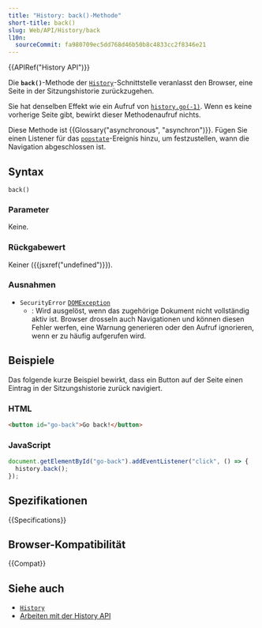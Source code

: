 ```yaml
---
title: "History: back()-Methode"
short-title: back()
slug: Web/API/History/back
l10n:
  sourceCommit: fa980709ec5dd768d46b50b8c4833cc2f8346e21
---
```


{{APIRef("History API")}}

Die **`back()`**-Methode der [`History`](/de/docs/Web/API/History)-Schnittstelle veranlasst den Browser, eine Seite in der Sitzungshistorie zurückzugehen.

Sie hat denselben Effekt wie ein Aufruf von [`history.go(-1)`](/de/docs/Web/API/History/go). Wenn es keine vorherige Seite gibt, bewirkt dieser Methodenaufruf nichts.

Diese Methode ist {{Glossary("asynchronous", "asynchron")}}. Fügen Sie einen Listener für das [`popstate`](/de/docs/Web/API/Window/popstate_event)-Ereignis hinzu, um festzustellen, wann die Navigation abgeschlossen ist.

## Syntax

```js-nolint
back()
```

### Parameter

Keine.

### Rückgabewert

Keiner ({{jsxref("undefined")}}).

### Ausnahmen

- `SecurityError` [`DOMException`](/de/docs/Web/API/DOMException)
  - : Wird ausgelöst, wenn das zugehörige Dokument nicht vollständig aktiv ist. Browser drosseln auch Navigationen und können diesen Fehler werfen, eine Warnung generieren oder den Aufruf ignorieren, wenn er zu häufig aufgerufen wird.

## Beispiele

Das folgende kurze Beispiel bewirkt, dass ein Button auf der Seite einen Eintrag in der Sitzungshistorie zurück navigiert.

### HTML

```html
<button id="go-back">Go back!</button>
```

### JavaScript

```js
document.getElementById("go-back").addEventListener("click", () => {
  history.back();
});
```

## Spezifikationen

{{Specifications}}

## Browser-Kompatibilität

{{Compat}}

## Siehe auch

- [`History`](/de/docs/Web/API/History)
- [Arbeiten mit der History API](/de/docs/Web/API/History_API/Working_with_the_History_API)
